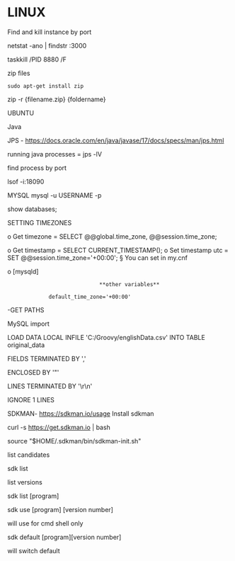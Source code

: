 # LINUX
Find and kill instance by port

   netstat -ano | findstr :3000

   taskkill /PID 8880 /F

zip files

    sudo apt-get install zip

   zip -r {filename.zip} {foldername}

UBUNTU

Java

JPS - https://docs.oracle.com/en/java/javase/17/docs/specs/man/jps.html

running java processes = jps -lV

 find process by port

lsof -i:18090

MYSQL
mysql -u USERNAME -p

show databases;

SETTING TIMEZONES

o    Get timezone = SELECT @@global.time_zone, @@session.time_zone;

o    Get timestamp = SELECT CURRENT_TIMESTAMP();
o    Set timestamp utc = SET @@session.time_zone='+00:00';
§  You can set in my.cnf

o    [mysqld]

                                 **other variables**

                 default_time_zone='+00:00'

-GET PATHS

 

MySQL import
 

LOAD DATA LOCAL INFILE 'C:/Groovy/englishData.csv' INTO TABLE original_data

FIELDS TERMINATED BY ','

ENCLOSED BY '"'

LINES TERMINATED BY '\r\n'

IGNORE 1 LINES

 

 

 

SDKMAN- https://sdkman.io/usage
Install sdkman

   curl -s https://get.sdkman.io | bash

   source "$HOME/.sdkman/bin/sdkman-init.sh"

list candidates

   sdk list

list versions

   sdk list [program]

sdk use [program] [version number]

   will use for cmd shell only

sdk default [program][version number]

   will switch default
